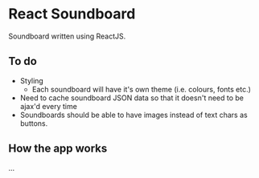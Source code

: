 # React Soundboard
Soundboard written using ReactJS.

## To do
- Styling
  - Each soundboard will have it's own theme (i.e. colours, fonts etc.)
- Need to cache soundboard JSON data so that it doesn't need to be ajax'd every time
- Soundboards should be able to have images instead of text chars as buttons.

## How the app works
...
